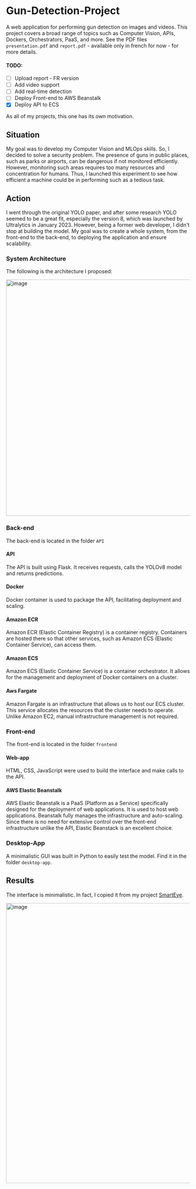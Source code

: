 # Gun-Detection-Project

A web application for performing gun detection on images and videos. This project covers a broad range of topics such as Computer Vision, APIs, Dockers, Orchestrators, PaaS,  and more.
See the PDF files `presentation.pdf` and `report.pdf` - available only in french for now - for more details.

#### TODO:
- [ ] Upload report - FR version
- [ ] Add video support
- [ ] Add real-time detection
- [ ] Deploy Front-end to AWS Beanstalk
- [x] Deploy API to ECS
 
As all of my projects, this one has its own motivation.

## Situation
My goal was to develop my Computer Vision and MLOps skills. So, I decided to solve a security problem. The presence of guns in public places, such as parks or airports, can be dangerous if not monitored efficiently. <br>
However, monitoring such areas requires too many resources and concentration for humans. Thus, I launched this experiment to see how efficient a machine could be in performing such as a tedious task.

## Action
I went through the original YOLO paper, and after some research YOLO seemed to be a great fit, especially the version 8, which was launched by Ultralytics in January 2023. 
However, being a former web developer, I didn't stop at building the model. My goal was to create a whole system, from the front-end to the back-end, to deploying the application and ensure scalability.

### System Architecture
The following is the architecture I proposed:

<img width="646" alt="image" src="https://user-images.githubusercontent.com/87549214/234396072-c98d07ed-1bc7-4dd2-9c4f-639b2195c1ba.png">

### Back-end
The back-end is located in the folder `API`

#### API
The API is built using Flask. It receives requests, calls the YOLOv8 model and returns predictions.

#### Docker
Docker container is used to package the API, facilitating deployment and scaling.

#### Amazon ECR
Amazon ECR (Elastic Container Registry) is a container registry. Containers are hosted there so that other services, such as Amazon ECS (Elastic Container Service), can access them.

#### Amazon ECS
Amazon ECS (Elastic Container Service) is a container orchestrator. It allows for the management and deployment of Docker containers on a cluster.

#### Aws Fargate
Amazon Fargate is an infrastructure that allows us to host our ECS cluster. This service allocates the resources that the cluster needs to operate. Unlike Amazon EC2, manual infrastructure management is not required.


### Front-end
The front-end is located in the folder `frontend`

#### Web-app
HTML, CSS, JavaScript were used to build the interface and make calls to the API.

#### AWS Elastic Beanstalk
AWS Elastic Beanstalk is a PaaS (Platform as a Service) specifically designed for the deployment of web applications. It is used to host web applications. Beanstalk fully manages the infrastructure and auto-scaling. Since there is no need for extensive control over the front-end infrastructure unlike the API, Elastic Beanstack is an excellent choice.

### Desktop-App
A minimalistic GUI was built in Python to easily test the model. Find it in the folder `desktop-app`.


## Results
The interface is minimalistic. In fact, I copied it from my project [SmartEye](https://github.com/BecayeSoft/SmartEye/).

<img width="766" alt="image" src="https://user-images.githubusercontent.com/87549214/233763331-5918702c-9a12-4283-a65d-6ade62ddfbe2.png">

